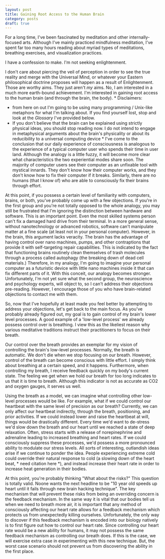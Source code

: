 ```yaml
---
layout: post
title: Gaining Root Access to the Human Brain
category: posts
draft: true
---
```

For a long time, I've been fascinated by meditation and other
internally-focused arts. Although I've mainly practiced mindfulness
meditation, I've spent far too many hours reading about myriad types of
meditations, breathing exercises, and visualization practices.

I have a confession to make. I'm not seeking enlightenment.

I don't care about piercing the veil of perception in order to see the
true reality and merge with the Universal Mind, or whatever your Eastern
philosophical doctrine proposes will happen as a result of
Enlightenment. Those are worthy aims. They just aren't *my* aims. No, I
am interested in a much more earth-bound
achievement. I'm interested in gaining root access to the human brain
(and through the brain, the body).
\* Disclaimers: 
* from here on out I'm going to be using many programming /
  Unix-like metaphors for what I'm talking about. If you find yourself
  lost, stop and look at the *Glossary* I've provided below.
* If you don't believe that the brain can be explained using strictly
  physical ideas, you should stop reading now. I do not intend to engage in
  metaphysical arguments about the brain's physicality or about its
  reducibility to a universal computing device \*
I've come to the conclusion that our daily experience of consciousness
is analogous to the experience of a typical computer user who spends
their time in user land. Although the analogy is a little
fuzzy, it will become more clear what characteristics the two
experiential modes share soon. The majority of computer users see their
computer as an unfixable tool with mystical innards. They don't know how
their computer works, and they don't know how to fix their computer if
it breaks. Similarly, there are no humans (that I know of) who are able
to consciously fix their brains through effort.

At this point, if you possess a certain level of familiarity with
computers, brains, or both, you've probably come up with a few
objections. If you're in the first group and you're not totally opposed
to the whole analogy, you may still be frustrated that I'm ignoring the
distinction between hardware and software. This is an important point.
Even the most skilled systems person can't fix a damaged hard drive from
their terminal. In a more general sense, without nanotechnology or advanced robotics, software can't manipulate
matter at a fine scale (at least not in your personal computer).
However, in the brain, this argument lacks veracity. The brain has the
advantage of having control over nano machines, pumps, and other
contraptions that provide it with self-targeting repair capabilities.
This is indicated by the fact that functioning brains routinely clean
themselves of trash molecules through a process called autophagy (the
breaking down of dead cell materials.)
Therefore, in my analogy, I'm going to imagine your personal computer as
a futuristic device with little nano machines inside it that can fix
different parts of it. With this conceit, our analogy becomes stronger.
Unfortunately, I'm not yet sure what the second group, the neuroscience
and psychology experts, will object to, so I can't address their
objections pre-reading. However, I encourage those of you who have
brain-related objections to contact me with them.

So, now that I've hopefully at least made you feel better by attempting
to address your objections, let's get back to the main focus. As you've
probably already figured out, my goal is to gain control of my brain's
lower level processes. A good example of a 'low-level process' we
already possess control over is breathing. I view this as the likeliest
reason why various meditative traditions instruct their practitioners to
focus on their breath.

Our control over the breath provides an exemplar for my vision of
controlling the brain's low-level processes. Normally, the breath is
automatic. We don't die when we stop focusing on our breath. However,
control of the breath can become conscious with little effort. I simply
think about breathing at a certain speed, and it happens. Furthermore,
when controlling my breath, I receive feedback quickly on my body's
current state. The feeling we get when we hold our breath for too long
indicates to us that it is time to breath. Although this indicator is
not as accurate as CO2 and oxygen gauges, it serves us well.

Using the breath as a model, we can imagine what controlling other
low-level processes would be like. For example, what if we could control
our heartbeat with the same level of precision as our breath? Currently,
we can only affect our heartbeat indirectly, through the breath,
positioning, and prior activities. If we could instead lower and raise
the heartbeat at will, things would be drastically different. Every time
we'd want to de-stress we'd slow down the breath and our heart until we
reached a state of deep relaxation. Often, stress starts with 
a release of norepinephrine and adrenaline leading to increased
breathing and heart rates. If we could consciously suppress these
processes, we'd possess a more pronounced ability to modulate our stress
levels. All sorts of interesting, outlandish ideas arise if we continue
to ponder the idea. People experiencing extreme cold could override
their natural response to cold (a slowing down of the heart beat, \*
need citation here \*), and instead increase their heart rate in order
to increase heat generation in their bodies.

At this point, you're probably thinking "What about the risks?" This
question is totally valid. Noone wants the next headline to be "10 year
old speeds up heart until it fails through new brain hacking technique".
The key mechanism that will prevent these risks from being an overriding
concern is the feedback mechanism. In the same way it is vital that our bodies tell us
when we need to breath more air, it is important that any method of
consciously affecting our heart rate allows for a feedback mechanism
which protects us from unexpectedly killing ourselves. Unfortunately,
the only way to discover if this feedback mechanism is encoded into our
biology natively is to first figure out how to control our heart rate.
Since controlling our heart rate would be a new ability for humans, it
may not possess the same feedback mechanism as controlling our breath
does. If this is the case, we will exercise extra case in experimenting
with this new technique. But, the worst case scenario should not prevent
us from discovering the ability in the first place.
